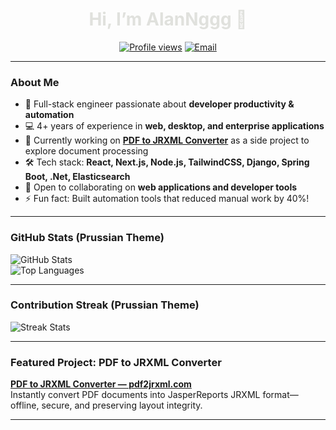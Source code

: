 <!-- Banner with gradient from deep navy to muted blue -->
<!-- <p align="center">
  <img src="https://capsule-render.vercel.app/api?text=Welcome%20to%20AlanNggg's%20Profile&animation=fadeIn&color=0d1b2a,1b263b" alt="banner"/>
</p> -->

<h1 align="center" style="color:#E0E1DD;">Hi, I’m AlanNggg 👋</h1>
<p align="center">
  <a href="https://github.com/AlanNggg"><img alt="Profile views" src="https://komarev.com/ghpvc/?username=AlanNggg&color=blue&style=flat-square"></a>
  <a href="mailto:your.email@example.com"><img alt="Email" src="https://img.shields.io/badge/Email-%237AA3CC?style=flat-square&logo=gmail&logoColor=white"></a>
</p>

---

### About Me

- 🔭 Full-stack engineer passionate about **developer productivity & automation**
- 💻 4+ years of experience in **web, desktop, and enterprise applications**
- 🌱 Currently working on **[PDF to JRXML Converter](https://pdf2jrxml.com)** as a side project to explore document processing
- 🛠️ Tech stack: **React, Next.js, Node.js, TailwindCSS, Django, Spring Boot, .Net, Elasticsearch**
- 🤝 Open to collaborating on **web applications and developer tools**
- ⚡ Fun fact: Built automation tools that reduced manual work by 40%!

---

### GitHub Stats (Prussian Theme)

![GitHub Stats](https://github-readme-stats.vercel.app/api?username=AlanNggg&show_icons=true&theme=prussian)  
![Top Languages](https://github-readme-stats.vercel.app/api/top-langs/?username=AlanNggg&layout=compact&theme=prussian)

---

### Contribution Streak (Prussian Theme)

![Streak Stats](https://github-readme-streak-stats.herokuapp.com/?user=AlanNggg&theme=prussian)

---

### Featured Project: PDF to JRXML Converter

**[PDF to JRXML Converter — pdf2jrxml.com](https://pdf2jrxml.com/)**  
Instantly convert PDF documents into JasperReports JRXML format—offline, secure, and preserving layout integrity.

<!-- ---

### Connect with Me

[![LinkedIn](https://img.shields.io/badge/LinkedIn-%231b263b?style=flat-square&logo=linkedin&logoColor=white)](https://linkedin.com/in/yourprofile)
[![Twitter](https://img.shields.io/badge/Twitter-%230d1b2a?style=flat-square&logo=twitter&logoColor=white)](https://twitter.com/yourhandle) -->

<!-- ---

### Other Projects

| Project                                        | Description                         |
| ---------------------------------------------- | ----------------------------------- |
| **[Repo1](https://github.com/AlanNggg/repo1)** | A quick note on what it does        |
| **[Repo2](https://github.com/AlanNggg/repo2)** | Another cool project I’ve worked on | -->

---

<!-- ### Visitor Count

![](https://visitor-badge.glitch.me/badge?page_id=AlanNggg.AlanNggg&color=3572A5) -->
